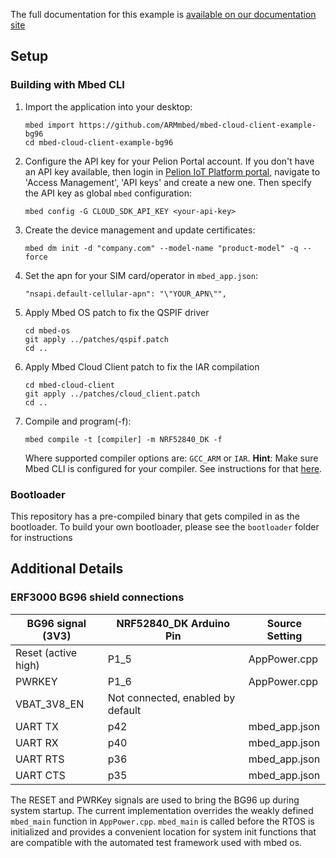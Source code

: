 The full documentation for this example is [available on our documentation site](https://cloud.mbed.com/docs/current/connecting/device-management-client-tutorials.html)

## Setup

### Building with Mbed CLI

1. Import the application into your desktop:
    ```
    mbed import https://github.com/ARMmbed/mbed-cloud-client-example-bg96
    cd mbed-cloud-client-example-bg96
    ```
2. Configure the API key for your Pelion Portal account.
     If you don't have an API key available, then login in [Pelion IoT Platform portal](https://portal.mbedcloud.com/), navigate to 'Access Management', 'API keys' and create a new one. Then specify the API key as global `mbed` configuration:
    ```
    mbed config -G CLOUD_SDK_API_KEY <your-api-key>
    ```
3. Create the device management and update certificates:
    ```
    mbed dm init -d "company.com" --model-name "product-model" -q --force
    ```
4.  Set the apn for your SIM card/operator in `mbed_app.json`:
    ```
    "nsapi.default-cellular-apn": "\"YOUR_APN\"",
    ```
5. Apply Mbed OS patch to fix the QSPIF driver
    ```
    cd mbed-os
    git apply ../patches/qspif.patch
    cd ..
    ```
5. Apply Mbed Cloud Client patch to fix the IAR compilation
    ```
    cd mbed-cloud-client
    git apply ../patches/cloud_client.patch
    cd ..
	```
6. Compile and program(-f):
    ```
    mbed compile -t [compiler] -m NRF52840_DK -f
    ```
    Where supported compiler options are: `GCC_ARM` or `IAR`. **Hint**: Make sure Mbed CLI is configured for your compiler. See instructions for that [here](https://os.mbed.com/docs/mbed-os/v5.12/tools/after-installation-configuring-mbed-cli.html).

### Bootloader

This repository has a pre-compiled binary that gets compiled in as the bootloader. To build your own bootloader, please see the `bootloader` folder for instructions

## Additional Details

### ERF3000 BG96 shield connections

|BG96 signal (3V3)  | NRF52840_DK Arduino Pin| Source Setting|
|-------------------|------------------------|---------------|
|Reset (active high)| P1_5                     |AppPower.cpp   |
|PWRKEY             | P1_6                    |AppPower.cpp   |
|VBAT_3V8_EN        | Not connected, enabled by default |    |
|UART TX            | p42                     |mbed_app.json  |
|UART RX            | p40                     |mbed_app.json  |
|UART RTS           | p36                    |mbed_app.json  |
|UART CTS           | p35                     |mbed_app.json  |

The RESET and PWRKey signals are used to bring the BG96 up during system startup.  The current implementation overrides the weakly defined `mbed_main` function in `AppPower.cpp`.  `mbed_main` is called before the RTOS is initialized and provides a convenient location for system init functions that are compatible with the automated test framework used with mbed os.
